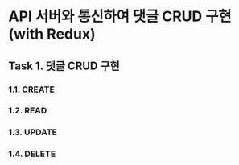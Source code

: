 # API 서버와 통신하여 댓글 CRUD 구현 (with Redux)
## Task 1. 댓글 CRUD 구현
### 1.1. CREATE
### 1.2. READ
### 1.3. UPDATE
### 1.4. DELETE